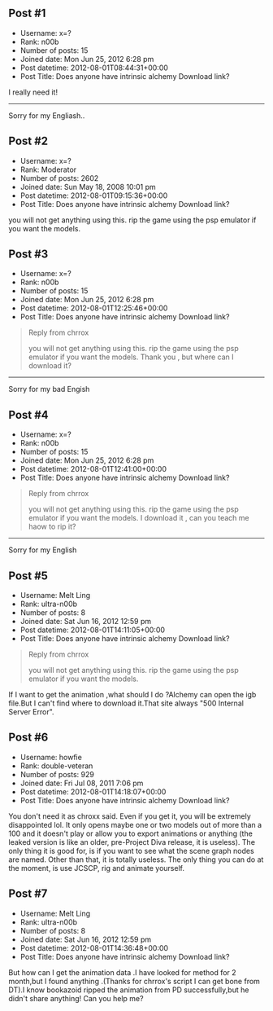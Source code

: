 ## Post #1
- Username: x=?
- Rank: n00b
- Number of posts: 15
- Joined date: Mon Jun 25, 2012 6:28 pm
- Post datetime: 2012-08-01T08:44:31+00:00
- Post Title: Does anyone have intrinsic alchemy Download link?

I really need it!

----------------------------
Sorry for my Engliash..
## Post #2
- Username: x=?
- Rank: Moderator
- Number of posts: 2602
- Joined date: Sun May 18, 2008 10:01 pm
- Post datetime: 2012-08-01T09:15:36+00:00
- Post Title: Does anyone have intrinsic alchemy Download link?

you will not get anything using this.
rip the game using the psp emulator if you want the models.
## Post #3
- Username: x=?
- Rank: n00b
- Number of posts: 15
- Joined date: Mon Jun 25, 2012 6:28 pm
- Post datetime: 2012-08-01T12:25:46+00:00
- Post Title: Does anyone have intrinsic alchemy Download link?

> Reply from chrrox
>
> you will not get anything using this.
rip the game using the psp emulator if you want the models.
Thank you , but where can I download it?

-------------------------------------------
Sorry for my bad Engish
## Post #4
- Username: x=?
- Rank: n00b
- Number of posts: 15
- Joined date: Mon Jun 25, 2012 6:28 pm
- Post datetime: 2012-08-01T12:41:00+00:00
- Post Title: Does anyone have intrinsic alchemy Download link?

> Reply from chrrox
>
> you will not get anything using this.
rip the game using the psp emulator if you want the models.
I download it , can you teach me haow to rip it?

----------------------------------------
Sorry for my English
## Post #5
- Username: Melt Ling
- Rank: ultra-n00b
- Number of posts: 8
- Joined date: Sat Jun 16, 2012 12:59 pm
- Post datetime: 2012-08-01T14:11:05+00:00
- Post Title: Does anyone have intrinsic alchemy Download link?

> Reply from chrrox
>
> you will not get anything using this.
rip the game using the psp emulator if you want the models.

If I want to get the animation ,what should I do ?Alchemy can open the igb file.But I can't find where to download it.That site always "500 Internal Server Error".
## Post #6
- Username: howfie
- Rank: double-veteran
- Number of posts: 929
- Joined date: Fri Jul 08, 2011 7:06 pm
- Post datetime: 2012-08-01T14:18:07+00:00
- Post Title: Does anyone have intrinsic alchemy Download link?

You don't need it as chroxx said. Even if you get it, you will be extremely disappointed lol. It only opens maybe one or two models out of more than a 100 and it doesn't play or allow you to export animations or anything (the leaked version is like an older, pre-Project Diva release, it is useless). The only thing it is good for, is if you want to see what the scene graph nodes are named. Other than that, it is totally useless. The only thing you can do at the moment, is use JCSCP, rig and animate yourself.
## Post #7
- Username: Melt Ling
- Rank: ultra-n00b
- Number of posts: 8
- Joined date: Sat Jun 16, 2012 12:59 pm
- Post datetime: 2012-08-01T14:36:48+00:00
- Post Title: Does anyone have intrinsic alchemy Download link?

But how can I get the animation data  .I have looked for method for 2 month,but I found anything  .(Thanks for chrrox's script I can get bone from DT).I know bookazoid ripped the animation from PD successfully,but he didn't share anything!   Can you help me?
